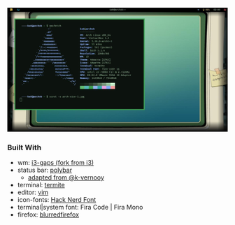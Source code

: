 ![demo](https://raw.githubusercontent.com/khoaHyh/dotfiles/master/basmati/arch-rice-1.jpg)

### Built With

* wm: [i3-gaps (fork from i3)](https://github.com/Airblader/i3)
* status bar: [polybar](https://github.com/polybar/polybar)
	* [adapted from @k-vernooy](https://github.com/k-vernooy/dotfiles)
* terminal: [termite](https://github.com/thestinger/termite)
* editor: [vim](https://www.vim.org/)
* icon-fonts: [Hack Nerd Font](https://www.nerdfonts.com/font-downloads)
* terminal|system font: Fira Code | Fira Mono
* firefox: [blurredfirefox](https://github.com/manilarome/blurredfox)
